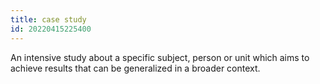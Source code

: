 ```yaml
---
title: case study
id: 20220415225400
---
```


An intensive study about a specific subject, person or unit which aims to achieve results that can be generalized in a broader context.
